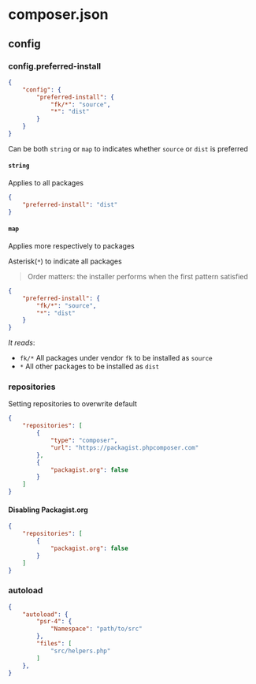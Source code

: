 # composer.json

## config

### config.preferred-install

```json
{
    "config": {
        "preferred-install": {
            "fk/*": "source",
            "*": "dist"
        }
    }
}
```

Can be both `string` or `map` to indicates whether `source` or `dist` is preferred

#### `string`

Applies to all packages

```json
{
    "preferred-install": "dist"
}
```

#### `map`

Applies more respectively to packages

Asterisk(`*`) to indicate all packages

> Order matters: the installer performs when the first pattern satisfied

```json
{
    "preferred-install": {
        "fk/*": "source",
        "*": "dist"
    }
}
```

_It reads_:

- `fk/*` All packages under vendor `fk` to be installed as `source`
- `*` All other packages to be installed as `dist`

### repositories

Setting repositories to overwrite default

```json
{
    "repositories": [
        {
            "type": "composer",
            "url": "https://packagist.phpcomposer.com"
        },
        {
            "packagist.org": false
        }
    ]
}
```

#### Disabling Packagist.org

```json
{
    "repositories": [
        {
            "packagist.org": false
        }
    ]
}
```

### autoload

```json
{
    "autoload": {
        "psr-4": {
            "Namespace": "path/to/src"
        },
        "files": [
            "src/helpers.php"
        ]
    },
}
```
